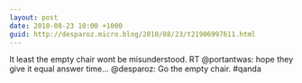 ```yaml
---
layout: post
date: 2010-08-23 10:00 +1000
guid: http://desparoz.micro.blog/2010/08/23/t21906997611.html
---
```

It least the empty chair wont be misunderstood. RT @portantwas: hope they give it equal answer time... @desparoz: Go the empty chair. #qanda
